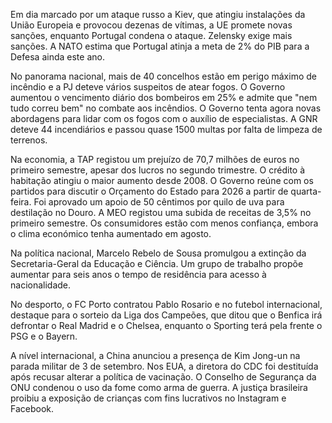 Em dia marcado por um ataque russo a Kiev, que atingiu instalações da União Europeia e provocou dezenas de vítimas, a UE promete novas sanções, enquanto Portugal condena o ataque. Zelensky exige mais sanções. A NATO estima que Portugal atinja a meta de 2% do PIB para a Defesa ainda este ano.

No panorama nacional, mais de 40 concelhos estão em perigo máximo de incêndio e a PJ deteve vários suspeitos de atear fogos. O Governo aumentou o vencimento diário dos bombeiros em 25% e admite que "nem tudo correu bem" no combate aos incêndios. O Governo tenta agora novas abordagens para lidar com os fogos com o auxílio de especialistas. A GNR deteve 44 incendiários e passou quase 1500 multas por falta de limpeza de terrenos.

Na economia, a TAP registou um prejuízo de 70,7 milhões de euros no primeiro semestre, apesar dos lucros no segundo trimestre. O crédito à habitação atingiu o maior aumento desde 2008. O Governo reúne com os partidos para discutir o Orçamento do Estado para 2026 a partir de quarta-feira. Foi aprovado um apoio de 50 cêntimos por quilo de uva para destilação no Douro. A MEO registou uma subida de receitas de 3,5% no primeiro semestre. Os consumidores estão com menos confiança, embora o clima económico tenha aumentado em agosto.

Na política nacional, Marcelo Rebelo de Sousa promulgou a extinção da Secretaria-Geral da Educação e Ciência. Um grupo de trabalho propõe aumentar para seis anos o tempo de residência para acesso à nacionalidade.

No desporto, o FC Porto contratou Pablo Rosario e no futebol internacional, destaque para o sorteio da Liga dos Campeões, que ditou que o Benfica irá defrontar o Real Madrid e o Chelsea, enquanto o Sporting terá pela frente o PSG e o Bayern.

A nível internacional, a China anunciou a presença de Kim Jong-un na parada militar de 3 de setembro. Nos EUA, a diretora do CDC foi destituída após recusar alterar a política de vacinação. O Conselho de Segurança da ONU condenou o uso da fome como arma de guerra. A justiça brasileira proibiu a exposição de crianças com fins lucrativos no Instagram e Facebook.